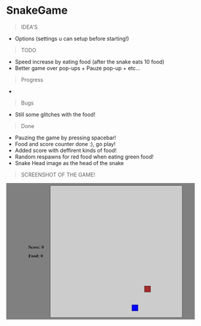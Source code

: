 # SnakeGame

 >IDEA'S
   - Options (settings u can setup before starting!)

 >TODO
   - Speed increase by eating food (after the snake eats 10 food)
   - Better game over pop-ups + Pauze pop-up + etc...

 >Progress
   - 
   
 >Bugs
   - Still some glitches with the food!

 >Done
   - Pauzing the game by pressing spacebar!
   - Food and score counter done :), go play!
   - Added score with deffirent kinds of food!
   - Random respawns for red food when eating green food!
   - Snake Head image as the head of the snake

 >SCREENSHOT OF THE GAME!

 ![screenshot](src/img/screenshot.png)
